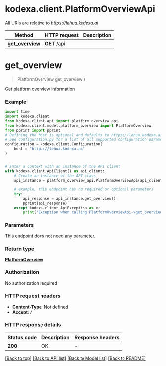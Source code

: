 # kodexa.client.PlatformOverviewApi

All URIs are relative to *https://lehua.kodexa.ai*

Method | HTTP request | Description
------------- | ------------- | -------------
[**get_overview**](PlatformOverviewApi.md#get_overview) | **GET** /api | 


# **get_overview**
> PlatformOverview get_overview()



Get platform overview information

### Example

```python
import time
import kodexa.client
from kodexa.client.api import platform_overview_api
from kodexa.client.model.platform_overview import PlatformOverview
from pprint import pprint
# Defining the host is optional and defaults to https://lehua.kodexa.ai
# See configuration.py for a list of all supported configuration parameters.
configuration = kodexa.client.Configuration(
    host = "https://lehua.kodexa.ai"
)


# Enter a context with an instance of the API client
with kodexa.client.ApiClient() as api_client:
    # Create an instance of the API class
    api_instance = platform_overview_api.PlatformOverviewApi(api_client)

    # example, this endpoint has no required or optional parameters
    try:
        api_response = api_instance.get_overview()
        pprint(api_response)
    except kodexa.client.ApiException as e:
        print("Exception when calling PlatformOverviewApi->get_overview: %s\n" % e)
```


### Parameters
This endpoint does not need any parameter.

### Return type

[**PlatformOverview**](PlatformOverview.md)

### Authorization

No authorization required

### HTTP request headers

 - **Content-Type**: Not defined
 - **Accept**: */*


### HTTP response details
| Status code | Description | Response headers |
|-------------|-------------|------------------|
**200** | OK |  -  |

[[Back to top]](#) [[Back to API list]](../README.md#documentation-for-api-endpoints) [[Back to Model list]](../README.md#documentation-for-models) [[Back to README]](../README.md)

